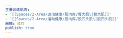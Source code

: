 ```yaml
---
主要训练肌肉:
- '[[Spaces/2-Area/运动健康/肌肉库/臀大肌\|臀大肌]]'
- '[[Spaces/2-Area/运动健康/肌肉库/股四头肌\|股四头肌]]'
器械: 杠铃
publish: true
---
```

